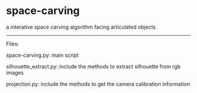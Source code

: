 # space-carving
a interative space carving algorithm facing articulated objects
 
 ---
 
Files:

space-carving.py: main script

silhouette_extract.py: include the methods to extract silhouette from rgb images

projection.py: include the methods to get the camera calibration information
